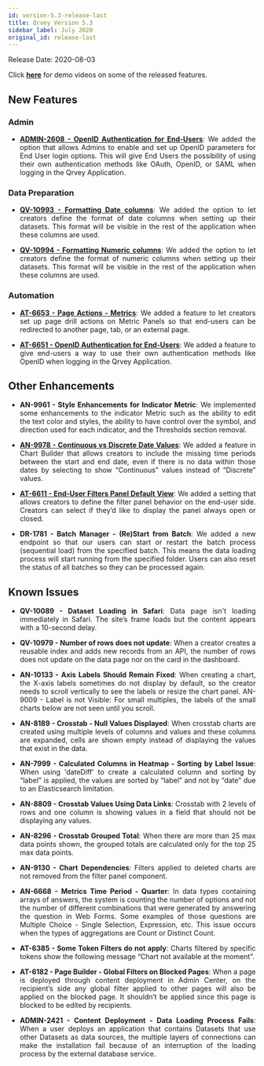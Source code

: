 ```yaml
---
id: version-5.3-release-last
title: Qrvey Version 5.3
sidebar_label: July 2020
original_id: release-last
---
```

<div style="text-align: justify">
Release Date: 2020-08-03

Click <a href="/docs/next/video-training/release/version-5.3"> <strong>here</strong></a> for demo videos on some of the released features.


## New Features

### Admin


* <a href="docs/admin/admin-sections-platform/"> <strong> ADMIN-2608 - OpenID Authentication for End-Users</strong></a>: 
We added the option that allows Admins to enable and set up OpenID parameters for End User login options.  This will give End Users the possibility of using their own authentication methods like OAuth, OpenID, or SAML when logging in the Qrvey Application.


### Data Preparation
* <a href="docs/ui-docs/datasets/datasets/"> <strong> QV-10993 - Formatting Date columns</strong></a>: We added the option to let creators define the format of date columns when setting up their datasets. This format will be visible in the rest of the application when these columns are used.

* <a href="docs/ui-docs/datasets/datasets/"> <strong> QV-10994 - Formatting Numeric columns</strong></a>: We added the option to let creators define the format of numeric columns when setting up their datasets. This format will be visible in the rest of the application when these columns are used.

 
### Automation

* <a href="docs/ui-docs/builders/page-actions"> <strong> AT-6653 - Page Actions - Metrics</strong></a>: We added a feature to let creators set up page drill actions on Metric Panels so that end-users can be redirected to another page, tab, or an external page.


* <a href="docs/ui-docs/builders/user-management/"> <strong> AT-6651 - OpenID Authentication for End-Users</strong></a>: We added a feature to give end-users a way to use their own authentication methods like OpenID when logging in the Qrvey Application.




 
## Other Enhancements


* **AN-9961 - Style Enhancements for Indicator Metric**: We implemented some enhancements to the indicator Metric such as the ability to edit the text color and styles, the ability to have control over the symbol, and direction used for each indicator, and the Thresholds section removal.


* <a href="docs/ui-docs/dataviews/chart-builder/"> <strong> AN-9978 - Continuous vs Discrete Date Values</strong></a>: We added a feature in Chart Builder that allows creators to include the missing time periods between the start and end date, even if there is no data within those dates by selecting to show “Continuous” values instead of “Discrete” values.


* <a href="/docs/ui-docs/builders/pages/#pages"> <strong> AT-6611 - End-User Filters Panel Default View</strong></a>: We added a setting that allows creators to define the filter panel behavior on the end-user side. Creators can select if they’d like to display the panel always open or closed. 

* **DR-1781 - Batch Manager - (Re)Start from Batch**: We added a new endpoint so that our users can start or restart the batch process (sequential load) from the specified batch. This means the data loading process will start running from the specified folder. Users can also reset the status of all batches so they can be processed again.


## Known Issues


* **QV-10089 - Dataset Loading in Safari**: Data page isn't loading immediately in Safari. The site’s frame loads but the content appears with a 10-second delay.

* **QV-10979 - Number of rows does not update**: When a creator creates a reusable index and adds new records from an API, the number of rows does not update on the data page nor on the card in the dashboard.

* **AN-10133 - Axis Labels Should Remain Fixed**: When creating a chart, the X-axis labels sometimes do not display by default, so the creator needs to scroll vertically to see the labels or resize the chart panel.
AN-9009 - Label is not Visible: For small multiples, the labels of the small charts below are not seen until you scroll.


* **AN-8189 - Crosstab - Null Values Displayed**: When crosstab charts are created using multiple levels of columns and values and these columns are expanded, cells are shown empty instead of displaying the values that exist in the data.


* **AN-7999 - Calculated Columns in Heatmap - Sorting by Label Issue**: When using 'dateDiff' to create a calculated column and sorting by “label” is applied, the values are sorted by “label” and not by “date” due to an Elasticsearch limitation. 


* **AN-8809 - Crosstab Values Using Data Links**: Crosstab with 2 levels of rows and one column is showing values in a field that should not be displaying any values.


* **AN-8296 - Crosstab Grouped Total**: When there are more than 25 max data points shown, the grouped totals are calculated only for the top 25 max data points. 


* **AN-9130 - Chart Dependencies**: Filters applied to deleted charts are not removed from the filter panel component. 


* **AN-6668 - Metrics Time Period - Quarter**: In data types containing arrays of answers, the system is counting the number of options and not the number of different combinations that were generated by answering the question in Web Forms. Some examples of those questions are Multiple Choice - Single Selection, Expression, etc. This issue occurs when the types of aggregations are Count or Distinct Count.

* **AT-6385 - Some Token Filters do not apply**: Charts filtered by specific tokens show the following message “Chart not available at the moment”.

* **AT-6182 - Page Builder - Global Filters on Blocked Pages**: When a page is deployed through content deployment in Admin Center, on the recipient’s side any global filter applied to other pages will also be applied on the blocked page. It shouldn’t be applied since this page is blocked to be edited by recipients.

* **ADMIN-2421 - Content Deployment - Data Loading Process Fails**: When a user deploys an application that contains Datasets that use other Datasets as data sources, the multiple layers of connections can make the installation fail because of an interruption of the loading process by the external database service.


